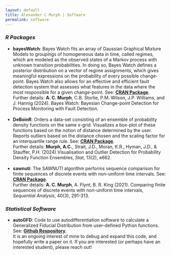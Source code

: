 ```yaml
---
layout: default
title: Alexander C Murph | Software
permalink: software
---
```

  
<h3><i>R Packages</i></h3>
<ul> 
<li> <b>bayesWatch</b>: Bayes Watch fits an array of Gaussian Graphical Mixture Models to groupings of homogeneous data in time, called regimes, which are modeled as the observed states of a Markov process with unknown transition probabilities. In doing so, Bayes Watch defines a posterior distribution on a vector of regime assignments, which gives meaningful expressions on the probability of every possible change-point. Bayes Watch also allows for an effective and efficient fault detection system that assesses what features in the data where the most responsible for a given change-point.  See: <a id="raw-url" href="https://CRAN.R-project.org/package=bayesWatch"><b>CRAN Package</b></a>.
<br/> 
    Further details: <b>A. C. Murph</b>, C.B. Storlie, P.M. Wilson, J.P. Williams, and J. Hannig (2024).  Bayes Watch: Bayesian Change-point Detection for Process Monitoring with Fault Detection.  </li>	
<br/>

<li> <b>DeBoinR</b>: Orders a data-set consisting of an ensemble of probability density functions on the same x-grid. Visualizes a box-plot of these functions based on the notion of distance determined by the user. Reports outliers based on the distance chosen and the scaling factor for an interquartile range rule. See: <a id="raw-url" href="https://CRAN.R-project.org/package=DeBoinR"><b>CRAN Package</b></a>.
<br/> 
    Further details: <b>Murph, A.C.</b>, Strait, J.D., Moran, K.R., Hyman, J.D., & Stauffer, P.H. (2024) Visualisation and Outlier Detection for Probability Density Function Ensembles, <i>Stat</i>, 13(2), e662. </li>
<br/> 

<li> <b>sawnuti</b>: The SAWNUTI algorithm performs sequence comparison for finite sequences of discrete events with non-uniform time intervals. See: <a id="raw-url" href="https://CRAN.R-project.org/package=sawnuti"><b>CRAN Package</b></a>.
<br/> 
Further details: <b>A. C. Murph</b>, A. Flynt, B. R. King (2021). Comparing finite sequences of discrete events with non-uniform time intervals, <i>Sequential Analysis</i>,  40(3), 291-313. </li>

</ul>

<h3><i>Statistical Software</i></h3>
<ul> 
<li> <b>autoGFD</b>: Code to use autodifferentiation software to calculate a Generalized Fiducial Distribution from user-defined Python functions. See: <a id="raw-url" href="https://github.com/sirmurphalot/autoGFD"><b>Github Respository</b></a>. 
<br/>
    It is an ongoing interest of mine to debug and expand this code, and hopefully write a paper on it.  If you are interested (or perhaps have an interested student), please reach out!
</li>	
</ul>

